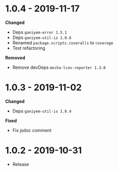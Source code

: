 # 1.0.4 - 2019-11-17

**Changed**
- Deps `ganiyem-error 1.5.1`
- Deps `ganiyem-util-is 1.0.6`
- Renamed `package.scripts.coveralls` to `coverage`
- Test refactoring

**Removed**
- Remove devDeps `mocha-lcov-reporter 1.3.0`

# 1.0.3 - 2019-11-02

**Changed**
- Deps `ganiyem-util-is 1.0.4`

**Fixed**
- Fix jsdoc comment

# 1.0.2 - 2019-10-31

- Release